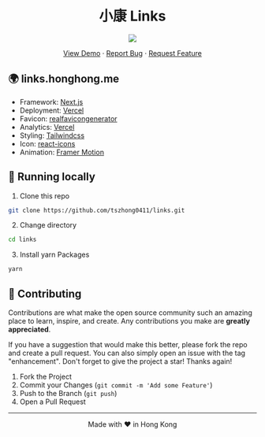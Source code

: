 <h1 align="center">
 小康 Links
</h1>

<p align="center">
  <img src="https://socialify.git.ci/tszhong0411/links/image?forks=1&issues=1&logo=https%3A%2F%2Flinks.honghong.me%2Fstatic%2Fimages%2Fprojects%2flinks%2flogo.png&name=1&owner=1&pattern=Brick%20Wall&pulls=1&stargazers=1&theme=Dark">
</p>

<p align="center">
    <a href="https://links.honghong.me" target="blank">View Demo</a>
    ·
    <a href="https://github.com/TszHong0411/links/issues/new">Report Bug</a>
    ·
    <a href="https://github.com/tszhong0411/links/issues/new">Request Feature</a>
</p>

## 🌍 links.honghong.me

- Framework: [Next.js](https://nextjs.org/)
- Deployment: [Vercel](https://vercel.com)
- Favicon: [realfavicongenerator](https://realfavicongenerator.net/)
- Analytics: [Vercel](https://vercel.com/)
- Styling: [Tailwindcss](https://tailwindcss.com)
- Icon: [react-icons](https://react-icons.github.io/react-icons/)
- Animation: [Framer Motion](https://www.framer.com/motion/)

## 👋 Running locally

1. Clone this repo

```sh
git clone https://github.com/tszhong0411/links.git
```

2. Change directory

```sh
cd links
```

3. Install yarn Packages

```sh
yarn
```

## 🍰 Contributing

Contributions are what make the open source community such an amazing place to learn, inspire, and create. Any contributions you make are **greatly appreciated**.

If you have a suggestion that would make this better, please fork the repo and create a pull request. You can also simply open an issue with the tag "enhancement".
Don't forget to give the project a star! Thanks again!

1. Fork the Project
2. Commit your Changes (`git commit -m 'Add some Feature'`)
3. Push to the Branch (`git push`)
4. Open a Pull Request

<hr>
<p align="center">
Made with ❤️ in Hong Kong
</p>
